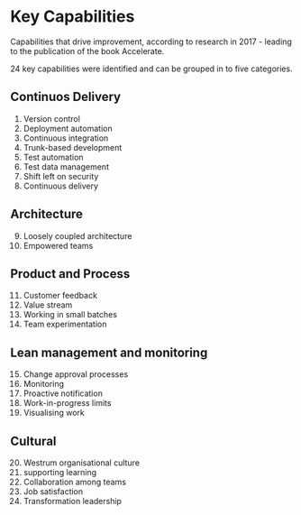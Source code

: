 # Key Capabilities


Capabilities that drive improvement, according to research in 2017 - leading to the publication of the book Accelerate.

24 key capabilities were identified and can be grouped in to five categories.

## Continuos Delivery

1. Version control
2. Deployment automation
3. Continuous integration
4. Trunk-based development
5. Test automation
6. Test data management
7. Shift left on security
8. Continuous delivery

## Architecture

9. Loosely coupled architecture
10. Empowered teams

## Product and Process

11. Customer feedback
12. Value stream
13. Working in small batches
14. Team experimentation

## Lean management and monitoring

15. Change approval processes
16. Monitoring
17. Proactive notification
18. Work-in-progress limits
19. Visualising work

## Cultural

20. Westrum organisational culture
21. supporting learning
22. Collaboration among teams
23. Job satisfaction
24. Transformation leadership
